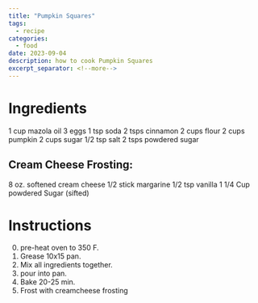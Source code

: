 ```yaml
---
title: "Pumpkin Squares"
tags:
  - recipe
categories:
  - food
date: 2023-09-04
description: how to cook Pumpkin Squares
excerpt_separator: <!--more-->
---
```


# Ingredients

1 cup mazola oil
3 eggs
1 tsp soda
2 tsps cinnamon
2 cups flour
2 cups pumpkin
2 cups sugar
1/2 tsp salt
2 tsps powdered sugar

## Cream Cheese Frosting:
8 oz. softened cream cheese
1/2 stick margarine
1/2 tsp vanilla
1 1/4 Cup powdered Sugar (sifted)

# Instructions

0. pre-heat oven to 350 F.
1. Grease 10x15 pan.
2. Mix all ingredients together.
3. pour into pan.
4. Bake 20-25 min.
5. Frost with creamcheese frosting

